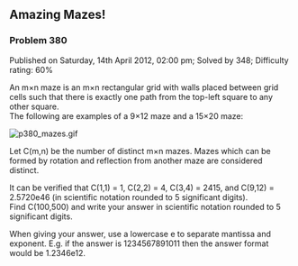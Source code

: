 Amazing Mazes!
--------------

### Problem 380

Published on Saturday, 14th April 2012, 02:00 pm; Solved by 348;
Difficulty rating: 60%

An m×n maze is an m×n rectangular grid with walls placed between grid
cells such that there is exactly one path from the top-left square to
any other square.\
The following are examples of a 9×12 maze and a 15×20 maze:

![p380\_mazes.gif](project/images/p380_mazes.gif)

Let C(m,n) be the number of distinct m×n mazes. Mazes which can be
formed by rotation and reflection from another maze are considered
distinct.

It can be verified that C(1,1) = 1, C(2,2) = 4, C(3,4) = 2415, and
C(9,12) = 2.5720e46 (in scientific notation rounded to 5 significant
digits).\
 Find C(100,500) and write your answer in scientific notation rounded to
5 significant digits.

When giving your answer, use a lowercase e to separate mantissa and
exponent. E.g. if the answer is 1234567891011 then the answer format
would be 1.2346e12.
